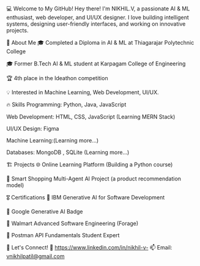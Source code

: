 💻 Welcome to My GitHub!
Hey there! I'm NIKHIL.V, a passionate AI & ML enthusiast, web developer, and UI/UX designer. I love building intelligent systems, designing user-friendly interfaces, and working on innovative projects.

🚀 About Me
🎓 Completed a Diploma in AI & ML at Thiagarajar Polytechnic College

🎓 Former B.Tech AI & ML student at Karpagam College of Engineering

🏆 4th place in the Ideathon competition

💡 Interested in Machine Learning, Web Development, UI/UX.


🔥 Skills
Programming: Python, Java, JavaScript

Web Development: HTML, CSS, JavaScript (Learning MERN Stack)

UI/UX Design: Figma

Machine Learning:(Learning more...)

Databases: MongoDB , SQLite (Learning more...)


🏗️ Projects
🌐 Online Learning Platform (Building a Python course)

🤖 Smart Shopping Multi-Agent AI Project (a product recommendation model)


🎖️ Certifications
🏅 IBM Generative AI for Software Development

🏅 Google Generative AI Badge

🏅 Walmart Advanced Software Engineering (Forage)

🏅 Postman API Fundamentals Student Expert


🤝 Let's Connect!
🔗 https://www.linkedin.com/in/nikhil-v-
📫 Email: vnikhilpatil@gmail.com

